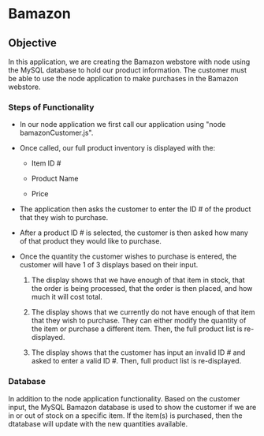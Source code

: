 # Bamazon

## Objective

In this application, we are creating the Bamazon webstore with node using the MySQL database to hold our product information. The customer must be able to use the node application to make purchases in the Bamazon webstore.

### Steps of Functionality

* In our node application we first call our application using "node bamazonCustomer.js".

* Once called, our full product inventory is displayed with the:

	* Item ID #

	* Product Name

	* Price

* The application then asks the customer to enter the ID # of the product that they wish to purchase.

* After a product ID # is selected, the customer is then asked how many of that product they would like to purchase.

* Once the quantity the customer wishes to purchase is entered, the customer will have 1 of 3 displays based on their input.

	1. The display shows that we have enough of that item in 	stock, that the order is being processed, that the order is 	then placed, and how much it will cost total.

	1. The display shows that we currently do not have enough of 	that item that they wish to purchase. They can either modify 	the quantity of the item or purchase a different item. Then, 	the full product list is re-displayed.

	1. The display shows that the customer has input an invalid 	ID # and asked to enter a valid ID #. Then, full product 	list is re-displayed.

### Database

In addition to the node application functionality. Based on the customer input, the MySQL Bamazon database is used to show the customer if we are in or out of stock on a specific item. If the item(s) is purchased, then the dtatabase will update with the new quantities available.